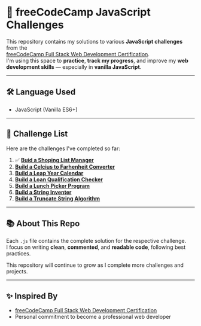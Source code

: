 # 📘 freeCodeCamp JavaScript Challenges

This repository contains my solutions to various **JavaScript challenges** from the  
[freeCodeCamp Full Stack Web Development Certification](https://www.freecodecamp.org/learn).  
I'm using this space to **practice**, **track my progress**, and improve my **web development skills** — especially in **vanilla JavaScript**.

---

## 🛠 Language Used

- JavaScript (Vanilla ES6+)

---

## 🚀 Challenge List

Here are the challenges I've completed so far:

1. ✅ **[Buid a Shoping List Manager](shopingListManager.js)**
2. **[Build a Celcius to Farhenheit Converter](celciusToFahrenheit.js)**
3. **[Build a Leap Year Calendar](leapYearCalendar.js)**
4. **[Build a Loan Qualification Checker](loanQualificationChecker.js)**
5. **[Build a Lunch Picker Program](lunchPickerProgram.js)**
6. **[Build a String Inventer](stringInventer.js)**
7. **[Build a Truncate String Algorithm](truncateStringAlgorithm.js)**

---

## 📚 About This Repo

Each `.js` file contains the complete solution for the respective challenge.  
I focus on writing **clean**, **commented**, and **readable code**, following best practices.

This repository will continue to grow as I complete more challenges and projects.

---

## ✨ Inspired By

- [freeCodeCamp Full Stack Web Development Certification](https://www.freecodecamp.org/learn)
- Personal commitment to become a professional web developer
